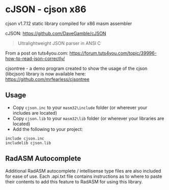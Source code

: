 # cJSON - cjson x86

cjson v1.7.12 static library compiled for x86 masm assembler

cJSON: https://github.com/DaveGamble/cJSON

> Ultralightweight JSON parser in ANSI C

From a post on tuts4you.com: https://forum.tuts4you.com/topic/39996-how-to-read-json-correctly/

cjsontree - a demo program created to show the usage of the cjson (libcjson) library is now available here: https://github.com/mrfearless/cjsontree

## Usage

* Copy `cjson.inc` to your `masm32\include` folder (or wherever your includes are located)
* Copy `cjson.lib` to your `masm32\lib` folder (or wherever your libraries are located)
* Add the following to your project:
```assembly
include cjson.inc
includelib cjson.lib
```


## RadASM Autocomplete
Additional RadASM autocomplete / intellisense type files are also included for ease of use. Each .api.txt file contains instructions as to where to paste their contents to add this feature to RadASM for using this library.